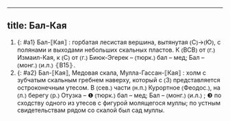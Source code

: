 
---
title: Бал-Кая
---
1. {: #a1} Бал-⟦Кая⟧
: горбатая лесистая вершина, вытянутая ⦅С⦆→⦅Ю⦆, с полянами и выходами небольших скальных пластов. К ⦅ВСВ⦆ от ⦅г.⦆ Измаил-Кая, к ⦅С⦆ от ⦅г.⦆ Биюк-Эгерек – ⦅тюрк.⦆ бал – мед; Бал – ⦅монг.⦆ ⦅и.л.⦆ ⦃В15⦄.
2. {: #a2} Бал-⟦Кая⟧, Медовая скала, Мулла-Гассан-⟦Кая⟧
: холм с зубчатым скальным гребнем наверху, который с ⦅З⦆ представляется остроконечным утесом. В ⦅сев.⦆ части ⦅н.п.⦆ Курортное ⦅Феодос.⦆, на ⦅л.⦆ берегу ⦅р.⦆ Отузка – ❶ ⦅тюрк.⦆ бал – мед; Бал – ⦅монг.⦆ ⦅и.л.⦆ ; ❸ по сходству одного из утесов с фигурой молящегося муллы; по устным свидетельствам рядом со скалой был сад муллы.
